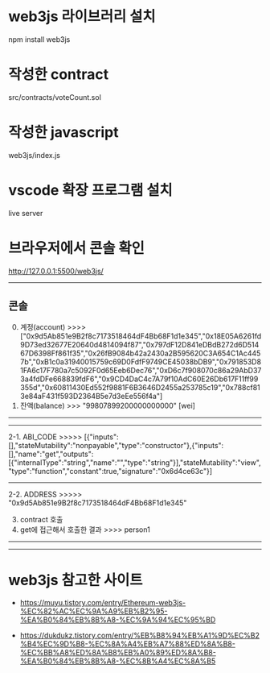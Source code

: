 # web3js 라이브러리 설치
npm install web3js

# 작성한 contract
src/contracts/voteCount.sol

# 작성한 javascript
web3js/index.js



# vscode 확장 프로그램 설치
live server 

# 브라우저에서 콘솔 확인   
http://127.0.0.1:5500/web3js/


--------------------------------
콘솔
--------------------------------

0. 계정(account) >>>>  ["0x9d5Ab851e9B2f8c7173518464dF4Bb68F1d1e345","0x18E05A6261fd9D73ed32677E20640d4814094f87","0x797dF12D841eDBdB272d6D51467D6398Ff861f35","0x26fB9084b42a2430a2B595620C3A654C1Ac4457b","0xB1c0a31940015759c69D0FdfF9749CE45038bDB9","0x791853D81FA6c17F780a7c5092F0d65Eeb6Dec76","0xD6c7f908070c86a29AbD373a4fdDFe668839fdF6","0x9CD4DaC4c7A79f10AdC60E26Db617F11ff99355d","0x60811430Ed552f9881F6B3646D2455a253785c19","0x788cf813e84aF431f593D2364B5e7d3eEe556f4a"]
1. 잔액(balance) >>> "99807899200000000000" [wei]

-------------------------------------------------
-------------------------------------------------

2-1. ABI_CODE >>>>> [{"inputs":[],"stateMutability":"nonpayable","type":"constructor"},{"inputs":[],"name":"get","outputs":[{"internalType":"string","name":"","type":"string"}],"stateMutability":"view","type":"function","constant":true,"signature":"0x6d4ce63c"}]

-------------------------------------------------
2-2. ADDRESS >>>>> "0x9d5Ab851e9B2f8c7173518464dF4Bb68F1d1e345"


3. contract 호출
4. get에 접근해서 호출한 결과 >>>> person1

--------------------------------

--------------------------------



# web3js 참고한 사이트

- https://muyu.tistory.com/entry/Ethereum-web3js-%EC%82%AC%EC%9A%A9%EB%B2%95-%EA%B0%84%EB%8B%A8-%EC%9A%94%EC%95%BD

- https://dukdukz.tistory.com/entry/%EB%B8%94%EB%A1%9D%EC%B2%B4%EC%9D%B8-%EC%8A%A4%EB%A7%88%ED%8A%B8-%EC%BB%A8%ED%8A%B8%EB%A0%89%ED%8A%B8-%EA%B0%84%EB%8B%A8-%EC%8B%A4%EC%8A%B5
